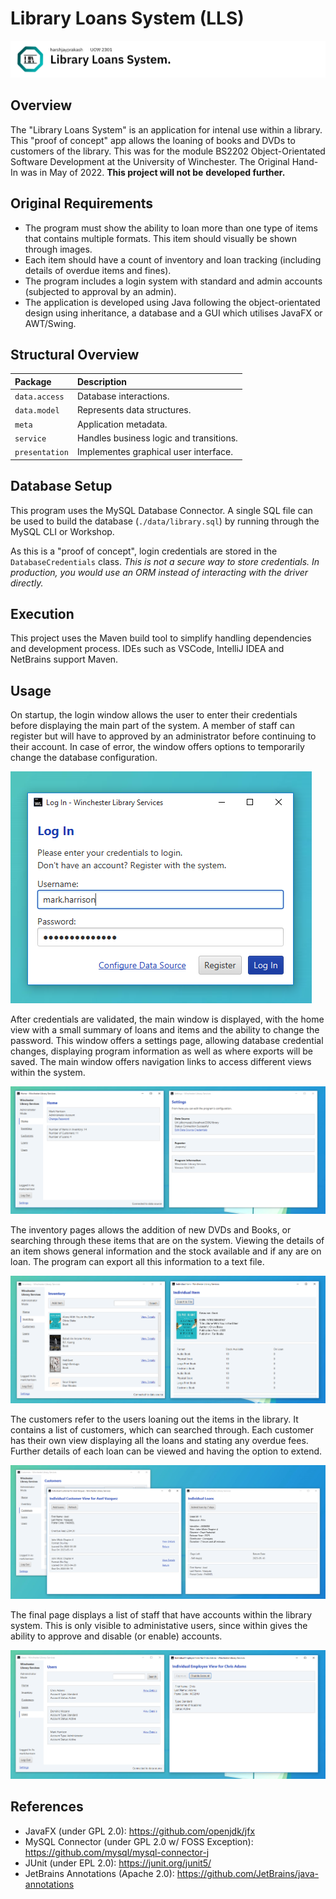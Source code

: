# Library Loans System (LLS)

![Banner (Decorative)](./docs/lls-banner.png)

## Overview

The "Library Loans System" is an application for intenal use within a library. This
"proof of concept" app allows the loaning of books and DVDs to customers of the library.
This was for the module BS2202 Object-Orientated Software Development at the University
of Winchester. The Original Hand-In was in May of 2022. **This project will not be**
**developed further.**

## Original Requirements

* The program must show the ability to loan more than one type of items that contains
multiple formats. This item should visually be shown through images.
* Each item should have a count of inventory and loan tracking (including details of
overdue items and fines).
* The program includes a login system with standard and admin accounts (subjected to
approval by an admin).
* The application is developed using Java following the object-orientated design using
inheritance, a database and a GUI which utilises JavaFX or AWT/Swing.

## Structural Overview

| Package        | Description                             |
| :------------- | :-------------------------------------- |
| `data.access`  | Database interactions.                  |
| `data.model`   | Represents data structures.             |
| `meta`         | Application metadata.                   |
| `service`      | Handles business logic and transitions. |
| `presentation` | Implementes graphical user interface.   |

## Database Setup

This program uses the MySQL Database Connector. A single SQL file can be used to build the
database (`./data/library.sql`) by running through the MySQL CLI or Workshop.

As this is a "proof of concept", login credentials are stored in the `DatabaseCredentials`
class. _This is not a secure way to store credentials. In production, you would use an_
_ORM instead of interacting with the driver directly._

## Execution

This project uses the Maven build tool to simplify handling dependencies and development
process. IDEs such as VSCode, IntelliJ IDEA and NetBrains support Maven.

## Usage

On startup, the login window allows the user to enter their credentials before displaying
the main part of the system. A member of staff can register but will have to approved by
an administrator before continuing to their account. In case of error, the window offers
options to temporarily change the database configuration.

![Login Window](./docs/lls-login.PNG)

After credentials are validated, the main window is displayed, with the home view with
a small summary of loans and items and the ability to change the password. This window
offers a settings page, allowing database credential changes, displaying program
information as well as where exports will be saved. The main window offers navigation
links to access different views within the system.

![Home Page and Settings Page](./docs/lls-home-settings.PNG)

The inventory pages allows the addition of new DVDs and Books, or searching through these
items that are on the system. Viewing the details of an item shows general information and
the stock available and if any are on loan. The program can export all this information to
a text file.

![Inventory Pages](./docs/lls-inventory.PNG)

The customers refer to the users loaning out the items in the library. It contains a list
of customers, which can searched through. Each customer has their own view displaying all
the loans and stating any overdue fees. Further details of each loan can be viewed and
having the option to extend.

![Loan Pages](./docs/lls-loan.PNG)

The final page displays a list of staff that have accounts within the library system. This
is only visible to administative users, since within gives the ability to approve and
disable (or enable) accounts.

![Users Page](./docs/lls-users.PNG)

## References

* JavaFX (under GPL 2.0): <https://github.com/openjdk/jfx>
* MySQL Connector (under GPL 2.0 w/ FOSS Exception):
<https://github.com/mysql/mysql-connector-j>
* JUnit (under EPL 2.0): <https://junit.org/junit5/>
* JetBrains Annotations (Apache 2.0): <https://github.com/JetBrains/java-annotations>
